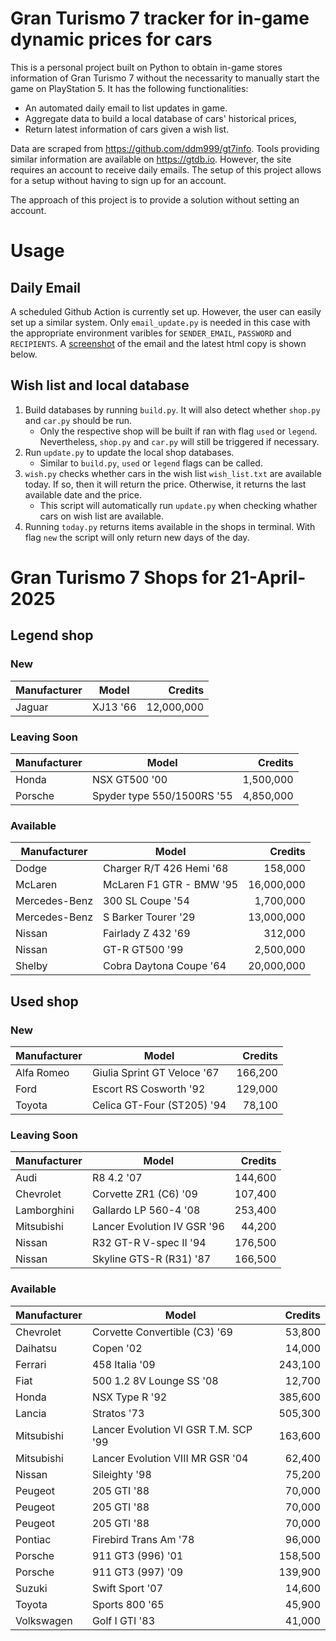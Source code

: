 # Gran Turismo 7 tracker for in-game dynamic prices for cars

This is a personal project built on Python to obtain in-game stores information of Gran Turismo 7 without the necessarity to manually start the game on PlayStation 5. It has the following functionalities:

- An automated daily email to list updates in game.
- Aggregate data to build a local database of cars' historical prices,
- Return latest information of cars given a wish list.

Data are scraped from https://github.com/ddm999/gt7info. Tools providing similar information are available on https://gtdb.io. However, the site requires an account to receive daily emails. The setup of this project allows for a setup without having to sign up for an account.

The approach of this project is to provide a solution without setting an account.

# Usage

## Daily Email

A scheduled Github Action is currently set up. However, the user can easily set up a similar system. Only `email_update.py` is needed in this case with the appropriate environment varibles for `SENDER_EMAIL`, `PASSWORD` and `RECIPIENTS`. A [screenshot](https://raw.githubusercontent.com/marcohoucheng/Gran-Turismo-7-Price-Tracker/main/data/email_screenshot.png) of the email and the latest html copy is shown below.

## Wish list and local database

1. Build databases by running `build.py`. It will also detect whether `shop.py` and `car.py` should be run.
    - Only the respective shop will be built if ran with flag `used` or `legend`. Nevertheless, `shop.py` and `car.py` will still be triggered if necessary.
2. Run `update.py` to update the local shop databases.
    - Similar to `build.py`, `used` or `legend` flags can be called.
3. `wish.py` checks whether cars in the wish list `wish_list.txt` are available today. If so, then it will return the price. Otherwise, it returns the last available date and the price.
    - This script will automatically run `update.py` when checking whather cars on wish list are available.
4. Running `today.py` returns items available in the shops in terminal. With flag `new` the script will only return new days of the day.


# Gran Turismo 7 Shops for 21-April-2025



## Legend shop

### New
 | Manufacturer | Model | Credits |
 | --- | --- | --: |
|Jaguar|XJ13 '66|12,000,000|

### Leaving Soon
 | Manufacturer | Model | Credits |
 | --- | --- | --: |
|Honda|NSX GT500 '00|1,500,000|
|Porsche|Spyder type 550/1500RS '55|4,850,000|

### Available
 | Manufacturer | Model | Credits |
 | --- | --- | --: |
|Dodge|Charger R/T 426 Hemi '68|158,000|
|McLaren|McLaren F1 GTR - BMW '95|16,000,000|
|Mercedes-Benz|300 SL Coupe '54|1,700,000|
|Mercedes-Benz|S Barker Tourer '29|13,000,000|
|Nissan|Fairlady Z 432 '69|312,000|
|Nissan|GT-R GT500 '99|2,500,000|
|Shelby|Cobra Daytona Coupe '64|20,000,000|


## Used shop

### New
 | Manufacturer | Model | Credits |
 | --- | --- | --: |
|Alfa Romeo|Giulia Sprint GT Veloce '67|166,200|
|Ford|Escort RS Cosworth '92|129,000|
|Toyota|Celica GT-Four (ST205) '94|78,100|

### Leaving Soon
 | Manufacturer | Model | Credits |
 | --- | --- | --: |
|Audi|R8 4.2 '07|144,600|
|Chevrolet|Corvette ZR1 (C6) '09|107,400|
|Lamborghini|Gallardo LP 560-4 '08|253,400|
|Mitsubishi|Lancer Evolution IV GSR '96|44,200|
|Nissan|R32 GT-R V-spec II '94|176,500|
|Nissan|Skyline GTS-R (R31) '87|166,500|

### Available
 | Manufacturer | Model | Credits |
 | --- | --- | --: |
|Chevrolet|Corvette Convertible (C3) '69|53,800|
|Daihatsu|Copen '02|14,000|
|Ferrari|458 Italia '09|243,100|
|Fiat|500 1.2 8V Lounge SS '08|12,700|
|Honda|NSX Type R '92|385,600|
|Lancia|Stratos '73|505,300|
|Mitsubishi|Lancer Evolution VI GSR T.M. SCP '99|163,600|
|Mitsubishi|Lancer Evolution VIII MR GSR '04|62,400|
|Nissan|Sileighty '98|75,200|
|Peugeot|205 GTI '88|70,000|
|Peugeot|205 GTI '88|70,000|
|Peugeot|205 GTI '88|70,000|
|Pontiac|Firebird Trans Am '78|96,000|
|Porsche|911 GT3 (996) '01|158,500|
|Porsche|911 GT3 (997) '09|139,900|
|Suzuki|Swift Sport '07|14,600|
|Toyota|Sports 800 '65|45,900|
|Volkswagen|Golf I GTI '83|41,000|
